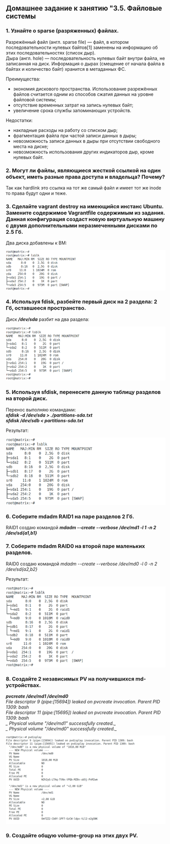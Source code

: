 ## Домашнее задание к занятию "3.5. Файловые системы  

### 1. Узнайте о sparse (разряженных) файлах.  

Разрежённый файл (англ. sparse file) — файл, в котором последовательности нулевых байтов[1] заменены на информацию об этих последовательностях (список дыр).  
Дыра (англ. hole) — последовательность нулевых байт внутри файла, не записанная на диск. Информация о дырах (смещение от начала файла в байтах и количество байт) хранится в метаданных ФС.  

Преимущества:  

- экономия дискового пространства. Использование разрежённых файлов считается одним из способов сжатия данных на уровне файловой системы;  
- отсутствие временных затрат на запись нулевых байт;  
- увеличение срока службы запоминающих устройств.  


Недостатки:  

- накладные расходы на работу со списком дыр;  
- фрагментация файла при частой записи данных в дыры;  
- невозможность записи данных в дыры при отсутствии свободного места на диске;  
- невозможность использования других индикаторов дыр, кроме нулевых байт.  


### 2. Могут ли файлы, являющиеся жесткой ссылкой на один объект, иметь разные права доступа и владельца? Почему?  

Так как hardlink это ссылка на тот же самый файл и имеет тот же inode то права будут одни и теже.


### 3. Сделайте vagrant destroy на имеющийся инстанс Ubuntu. Замените содержимое Vagrantfile содержимым из задания. Данная конфигурация создаст новую виртуальную машину с двумя дополнительными неразмеченными дисками по 2.5 Гб.

Два диска добавлены к ВМ:  

![TwoDiskAdded](TwoDiskAdded.png)  


### 4. Используя fdisk, разбейте первый диск на 2 раздела: 2 Гб, оставшееся пространство.  

Диск **_/dev/sda_** разбит на два раздела:  

![sda_fdisk_split](sda_fdisk_split.png)  


### 5. Используя sfdisk, перенесите данную таблицу разделов на второй диск.  

Перенос выполняю командами:  
**_sfdisk -d /dev/sda > ./partitions-sda.txt_**  
**_sfdisk /dev/sdb < partitions-sda.txt_**  

Результат:  

![sda_2_sdb](sda_2_sdb.png)  

### 6. Соберите mdadm RAID1 на паре разделов 2 Гб.  

RAID1 создаю командой **_mdadm --create --verbose /dev/md1 -l 1 -n 2 /dev/sd{a1,b1}_**  


### 7. Соберите mdadm RAID0 на второй паре маленьких разделов.  

RAID0 создаю командой *_mdadm --create --verbose /dev/md0 -l 0 -n 2 /dev/sd{a2,b2}_*  

Результат:  

![create_RAIDs](create_RAIDs.png)  


### 8. Создайте 2 независимых PV на получившихся md-устройствах.  

**_pvcreate /dev/md1 /dev/md0_**  
*_File descriptor 9 (pipe:[15694]) leaked on pvcreate invocation. Parent PID 1309: bash_*  
*_File descriptor 11 (pipe:[15695]) leaked on pvcreate invocation. Parent PID 1309: bash_*  
*_  Physical volume "/dev/md1" successfully created._*  
*_  Physical volume "/dev/md0" successfully created._*  

![pvcreate](pvcreate.png)  


### 9. Создайте общую volume-group на этих двух PV.  


